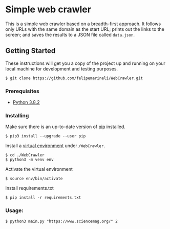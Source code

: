 # Simple web crawler

This is a simple web crawler based on a breadth-first approach. It follows only URLs with the same domain as the start URL; prints out the links to the screen; and saves the results to a JSON file called `data.json`.

## Getting Started

These instructions will get you a copy of the project up and running on your local machine for development and testing purposes.

```
$ git clone https://github.com/felipemarineli/WebCrawler.git
```

### Prerequisites

- [Python 3.8.2](https://www.python.org/downloads/release/python-382/)

### Installing

Make sure there is an up-to-date version of [pip](https://pip.pypa.io/en/stable/) installed.

```
$ pip3 install --upgrade --user pip
```

Install a [virtual environment](https://virtualenv.pypa.io/en/latest/) under `/WebCrawler`.

```
$ cd ./WebCrawler
$ python3 -m venv env
```

Activate the virtual environment

```
$ source env/bin/activate
```

Install requirements.txt

```
$ pip install -r requirements.txt
```

### Usage:

```
$ python3 main.py "https://www.sciencemag.org/" 2
```                                
